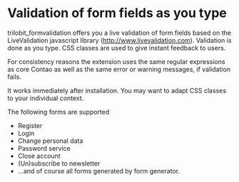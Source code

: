 Validation of form fields as you type
=====================================

trilobit_formvalidation offers you a live validation of form fields based on the LiveValidation javascript library (http://www.livevalidation.com). Validation is done as you type. CSS classes are used to give instant feedback to users.

For consistency reasons the extension uses the same regular expressions as core Contao as well as the same error or warning messages, if validation fails.

It works immediately after installation. You may want to adapt CSS classes to your individual context. 

The following forms are supported

* Register
* Login
* Change personal data
* Password service
* Close account
* (Un)subscribe to newsletter
* ...and of course all forms generated by form generator.
